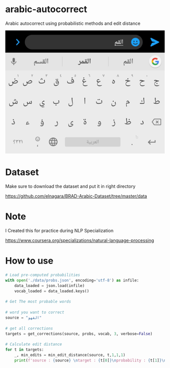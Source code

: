 # arabic-autocorrect
Arabic autocorrect using probabilistic methods and edit distance

![Arabic Autocorrect](imgs/1.jpeg "Arabic Autocorrect")

# Dataset
Make sure to download the dataset and put it in right directory

https://github.com/elnagara/BRAD-Arabic-Dataset/tree/master/data

# Note
I Created this for practice during NLP Specialization

https://www.coursera.org/specializations/natural-language-processing

# How to use

```python
# Load pre-computed probabilities
with open('./data/probs.json', encoding='utf-8') as infile:
    data_loaded = json.load(infile) 
    vocab_loaded = data_loaded.keys() 

# Get The most probable words

# word you want to correct
source = "القهو"

# get all corrections
targets = get_corrections(source, probs, vocab, 3, verbose=False)

# Calculate edit distance
for t in targets:
    _, min_edits = min_edit_distance(source, t,1,1,1) 
    print(f'source : {source} \ntarget : {t[0]}\nprobability : {t[1]}\n')
```